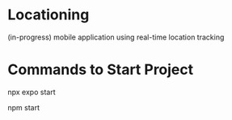 # Locationing
(in-progress) mobile application using real-time location tracking   


# Commands to Start Project

npx expo start

npm start
